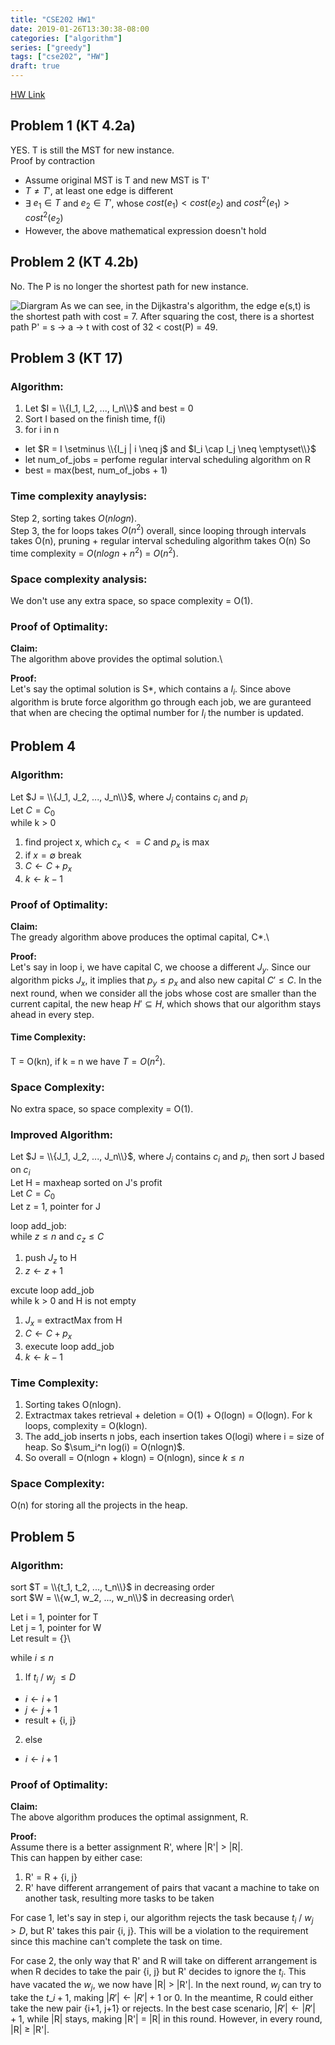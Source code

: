 ```yaml
---
title: "CSE202 HW1"
date: 2019-01-26T13:30:38-08:00
categories: ["algorithm"]
series: ["greedy"]
tags: ["cse202", "HW"]
draft: true
---
```

[HW Link](https://cseweb.ucsd.edu/classes/wi19/cse202-a/hw1.pdf)

## Problem 1 (KT 4.2a)
YES. T is still the MST for new instance.\
Proof by contraction

- Assume original MST is T and new MST is T'
- $T \neq T'$, at least one edge is different
- $\exists$ $e_1 \in T$ and $e_2 \in T'$, whose $cost(e_1) < cost(e_2)$ and $cost^2(e_1) > cost^2(e_2)$
- However, the above mathematical expression doesn't hold

## Problem 2 (KT 4.2b)
No. The P is no longer the shortest path for new instance.

![Diargram](/img/cse202/hw1.2.png)
As we can see, in the Dijkastra's algorithm, the edge e(s,t) is the shortest path with cost = 7. After squaring the cost, there is a shortest path P' = s -> a -> t with cost of 32 < cost(P) = 49.

## Problem 3 (KT 17)

### Algorithm:

1. Let $I = \\{I_1, I_2, ..., I_n\\}$ and best = 0
1. Sort I based on the finish time, f(i)
1. for i in n
  - let $R = I \setminus \\{I_j | i \neq j$ and $I_i \cap I_j \neq \emptyset\\}$
  - let num_of_jobs = perfome regular interval scheduling algorithm on R
  - best = max(best, num_of_jobs + 1)

### Time complexity anaylysis:

Step 2, sorting takes $O(nlogn)$.\
Step 3, the for loops takes $O(n^2)$ overall, since looping through intervals takes O(n), pruning + regular interval scheduling algorithm takes O(n)
So time complexity = $O(nlogn + n^2)$ = $O(n^2)$.

### Space complexity analysis:

We don't use any extra space, so space complexity = O(1).

### Proof of Optimality:
**Claim:**\
The algorithm above provides the optimal solution.\

**Proof:**\
Let's say the optimal solution is S\*, which contains a $I_i$. Since above algorithm is brute force algorithm go through each job, we are guranteed that when are checing the optimal number for $I_i$ the number is updated.

## Problem 4
### Algorithm:

Let $J = \\{J_1, J_2, ..., J_n\\}$, where $J_i$ contains $c_i$ and $p_i$\
Let $C = C_0$\
while k > 0

1. find project x, which $c_x <= C$ and $p_x$ is max
1. if $x = \emptyset$ break
1. $C \gets C + p_x$
1. $k \gets k - 1$

### Proof of Optimality:
**Claim:**\
The gready algorithm above produces the optimal capital, C\*.\

**Proof:**\
Let's say in loop i, we have capital C, we choose a different $J_y$. Since our algorithm picks $J_x$, it implies that $p_y \leq p_x$ and also new capital $C' \leq C$. In the next round, when we consider all the jobs whose cost are smaller than the current capital, the new heap $H' \subseteq H$, which shows that our algorithm stays ahead in every step.

#### Time Complexity:
T = O(kn), if k = n we have $T = O(n^2)$.

### Space Complexity:

No extra space, so space complexity = O(1).

### Improved Algorithm:

Let $J = \\{J_1, J_2, ..., J_n\\}$, where $J_i$ contains $c_i$ and $p_i$, then sort J based on $c_i$\
Let H = maxheap sorted on J's profit\
Let $C = C_0$\
Let z = 1, pointer for J

loop add_job:\
while $z \leq n$ and $c_z \leq C$

1. push $J_z$ to H
1. $z \gets z + 1$

excute loop add_job\
while k > 0 and H is not empty

1. $J_x$ = extractMax from H
1. $C \gets C + p_x$
1. execute loop add_job
1. $k \gets k - 1$

### Time Complexity:
1. Sorting takes O(nlogn).
1. Extractmax takes retrieval + deletion = O(1) + O(logn) = O(logn). For k loops, complexity = O(klogn).
1. The add_job inserts n jobs, each insertion takes O(logi) where i = size of heap. So $\sum_i^n log(i) = O(nlogn)$.
1. So overall = O(nlogn + klogn) = O(nlogn), since $k \leq n$

### Space Complexity:

O(n) for storing all the projects in the heap.

## Problem 5

### Algorithm:

sort $T = \\{t_1, t_2, ..., t_n\\}$ in decreasing order\
sort $W = \\{w_1, w_2, ..., w_n\\}$ in decreasing order\

Let i = 1, pointer for T\
Let j = 1, pointer for W\
Let result = {}\

while $i \leq n$

1. If $t_i$ / $w_j$ $\leq D$
  - $i \gets i + 1$
  - $j \gets j + 1$
  - result + {i, j}
2. else
  - $i \gets i + 1$

### Proof of Optimality:
**Claim:**\
The above algorithm produces the optimal assignment, R.

**Proof:**\
Assume there is a better assignment R', where |R'| > |R|.\
This can happen by either case:

1. R' = R + {i, j} 
1. R' have different arrangement of pairs that vacant a machine to take on another task, resulting more tasks to be taken

For case 1, let's say in step i, our algorithm rejects the task because $t_i$ / $w_j$ $\gt D$, but R' takes this pair {i, j}. This will be a violation to the requirement since this machine can't complete the task on time.

For case 2, the only way that R' and R will take on different arrangement is when R decides to take the pair {i, j} but R' decides to ignore the $t_i$. This have vacated the $w_j$, we now have |R| > |R'|. In the next round, $w_j$ can try to take the $t\_{i+1}$, making $|R'| \gets |R'| + 1$ or 0. In the meantime, R could either take the new pair {i+1, j+1} or rejects. In the best case scenario, $|R'| \gets |R'| + 1$, while |R| stays, making |R'| = |R| in this round. However, in every round, |R| $\geq$ |R'|.

